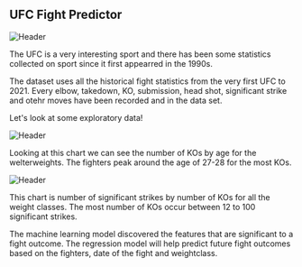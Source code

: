 ## UFC Fight Predictor
![Header](https://github.com/khtaho/Projects/blob/main/ufc%20gloves_1.jpg "Header")

The UFC is a very interesting sport and there has been some statistics collected on sport since it first appearred in the 1990s.  

The dataset uses all the historical fight statistics from the very first UFC to 2021. Every elbow, takedown, KO, submission, head shot, significant strike and otehr moves have been recorded and in the data set.  

Let's look at some exploratory data!

![Header](https://github.com/khtaho/UFC_Predictor/blob/main/ag%20vs%20KOs%20WW.png "Header")

Looking at this chart we can see the number of KOs by age for the welterweights. The fighters peak around the age of 27-28 for the most KOs.


![Header](https://github.com/khtaho/UFC_Predictor/blob/main/sig%20strikes%20vs%20KOs%20all%20weights%202.png "Header")

This chart is number of significant strikes by number of KOs for all the weight classes. The most number of KOs occur between 12 to 100 significant strikes. 

The machine learning model discovered the features that are significant to a fight outcome.
The regression model will help predict future fight outcomes based on the fighters, date of the fight and weightclass. 



